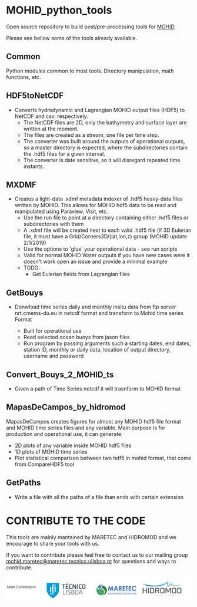 # MOHID_python_tools
Open source repository to build post/pre-processing tools for [MOHID]( https://github.com/Mohid-Water-Modelling-System/Mohid)

Please see bellow some of the tools already available.

## Common 
 Python modules common to most tools. Directory manipulation, math functions, etc.

## HDF5toNetCDF 
- Converts hydrodynamic and Lagrangian MOHID output files (HDF5) to NetCDF and csv, respectively. 
    - The NetCDF files are 2D, only the bathymetry and surface layer are written at the moment.
    - The files are created as a stream, one file per time step.
    - The converter was built around the outputs of operational outputs, so a master directory is expected, where the subdirectories contain the .hdf5 files for a given interval. 
    - The converter is date sensitive, so it will disregard repeated time instants.

## MXDMF 
- Creates a light-data .xdmf metadata indexer of .hdf5 heavy-data files written by MOHID. This allows for MOHID hdf5 data to be read and manipulated using Paraview, Visit, etc.
    - Use the run file to point at a directory containing either .hdf5 files or subdirectories with them
    - A .xdmf file will be created next to each valid .hdf5 file (if 3D Eulerian file, it must have a Grid/Corners3D/(lat,lon,z) group (MOHID update 2/1/2019)
    - Use the options to 'glue' your operational data - see run scripts
    - Valid for normal MOHID Water outputs if you have new cases were it doesn't work open an issue and provide a minimal example
    - TODO:        
        - Get Eulerian fields from Lagrangian files
	
##  GetBouys  
- Donwload time series daily and monthly  insitu data from ftp server nrt.cmems-du.eu in netcdf format and transform to Mohid time series Format

	- Built for operational use
	- Read selected ocean buoys from jason files
	- Run program by passing arguments such a starting dates, end dates, station ID, monthly or daily data, location of output directory, username and password

##  Convert_Bouys_2_MOHID_ts
- Given a path of Time Series netcdf it will trasnform to MOHID format

## MapasDeCampos_by_hidromod
MapasDeCampos creates figures for almost any MOHID hdf5 file format and MOHID time series files and any variable. Main purpose is for production and operational use, it can generate:

   - 2D plots of any variable inside MOHID hdf5 files 
   - 1D plots of MOHID time series 
   - Plot statistical comparison between two hdf5 in mohid format, that come from CompareHDF5 tool 
   
## GetPaths
- Write a file with all the paths of a file than ends with certain extension

# CONTRIBUTE TO THE CODE
This tools are mainly mantained by MARETEC and HIDROMOD and we encourage to share your tools with us.

If you want to contribute please feel free to contact us to our mailing group mohid.maretec@maretec.tecnico.ulisboa.pt for questions and ways to contribute.

![Alt text](contributors_logos.png?raw=true "Optional Title")
